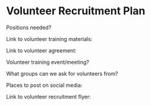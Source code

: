 # Volunteer Recruitment Plan

Positions needed?

Link to volunteer training materials:

Link to volunteer agreement:

Volunteer training event/meeting?

What groups can we ask for volunteers from?

Places to post on social media:

Link to volunteer recruitment flyer:
